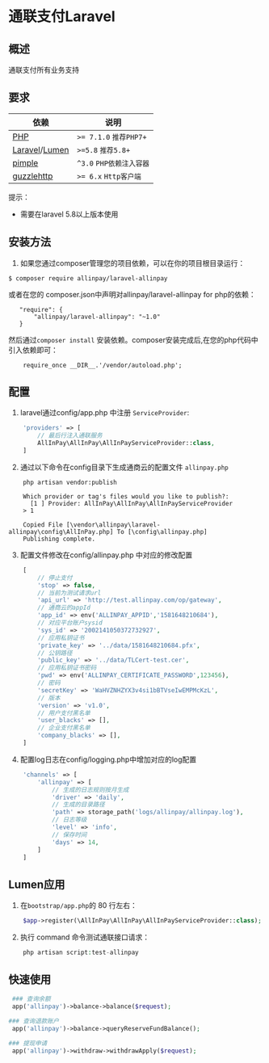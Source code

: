 # 通联支付Laravel

## 概述

通联支付所有业务支持

## 要求
| 依赖 | 说明 |
| -------- | -------- |
| [PHP](https://secure.php.net/manual/zh/install.php) | `>= 7.1.0` `推荐PHP7+` |
| [Laravel](https://laravel.com/)/[Lumen](https://lumen.laravel.com/) | `>=5.8` `推荐5.8+` | 
| [pimple](https://packagist.org/packages/pimple/pimple) | `^3.0` `PHP依赖注入容器` |
| [guzzlehttp](https://packagist.org/packages/guzzlehttp/guzzle) | `>= 6.x` `Http客户端` |


提示：
- 需要在laravel 5.8以上版本使用

## 安装方法

1. 如果您通过composer管理您的项目依赖，可以在你的项目根目录运行：
```
$ composer require allinpay/laravel-allinpay
```

或者在您的 composer.json中声明对allinpay/laravel-allinpay for php的依赖：
 ```
    "require": {
        "allinpay/laravel-allinpay": "~1.0"
    }   
 ```
然后通过`composer install` 安装依赖。composer安装完成后,在您的php代码中引入依赖即可：
```
    require_once __DIR__.'/vendor/autoload.php';
```

## 配置
1. laravel通过config/app.php 中注册 `ServiceProvider`:
```php
    'providers' => [
        // 最后行注入通联服务
        AllInPay\AllInPay\AllInPayServiceProvider::class,
    ]
```

2. 通过以下命令在config目录下生成通商云的配置文件 `allinpay.php`
```
    php artisan vendor:publish

    Which provider or tag's files would you like to publish?:
      [1 ] Provider: AllInPay\AllInPay\AllInPayServiceProvider
    > 1

    Copied File [\vendor\allinpay\laravel-allinpay\config\AllInPay.php] To [\config\allinpay.php]
    Publishing complete.
```

3. 配置文件修改在config/allinpay.php 中对应的修改配置
```php
    [
        // 停止支付
        'stop' => false, 
        // 当前为测试请求url
        'api_url' => 'http://test.allinpay.com/op/gateway', 
        // 通商云的appId
        'app_id' => env('ALLINPAY_APPID','1581648210684'), 
        // 对应平台账户sysid
        'sys_id' => '2002141050372732927',
        // 应用私钥证书 
        'private_key' => '../data/1581648210684.pfx',  
        // 公钥路径
        'public_key' => '../data/TLCert-test.cer',
        // 应用私钥证书密码
        'pwd' => env('ALLINPAY_CERTIFICATE_PASSWORD',123456),
        // 密码
        'secretKey' => 'WaHVZNHZYX3v4si1bBTVseIwEMPMcKzL',
        // 版本
        'version' => 'v1.0',
        // 用户支付黑名单
        'user_blacks' => [],
        // 企业支付黑名单
        'company_blacks' => [],
    ]
```

4. 配置log日志在config/logging.php中增加对应的log配置
```php
    'channels' => [
        'allinpay' => [
            // 生成的日志规则按月生成
            'driver' => 'daily', 
            // 生成的目录路径
            'path' => storage_path('logs/allinpay/allinpay.log'),  
            // 日志等级
            'level' => 'info', 
            // 保存时间
            'days' => 14,  
        ]       
    ]   
```

## Lumen应用

1. 在`bootstrap/app.php`的 80 行左右： 
```php
    $app->register(\AllInPay\AllInPay\AllInPayServiceProvider::class);
```

2. 执行 command 命令测试通联接口请求：
```php
    php artisan script:test-allinpay
```

## 快速使用

```php
 ### 查询余额
 app('allinpay')->balance->balance($request);
 
### 查询退款账户
 app('allinpay')->balance->queryReserveFundBalance();

### 提现申请
 app('allinpay')->withdraw->withdrawApply($request);
```
